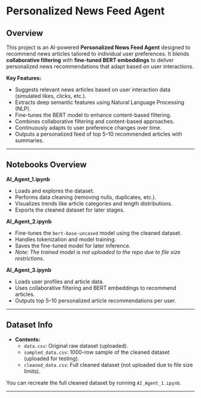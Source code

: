 # Personalized News Feed Agent

## Overview

This project is an AI-powered **Personalized News Feed Agent** designed to recommend news articles tailored to individual user preferences. It blends **collaborative filtering** with **fine-tuned BERT embeddings** to deliver personalized news recommendations that adapt based on user interactions.

**Key Features:**
- Suggests relevant news articles based on user interaction data (simulated likes, clicks, etc.).
- Extracts deep semantic features using Natural Language Processing (NLP).
- Fine-tunes the BERT model to enhance content-based filtering.
- Combines collaborative filtering and content-based approaches.
- Continuously adapts to user preference changes over time.
- Outputs a personalized feed of top 5–10 recommended articles with summaries.

---

## Notebooks Overview

**AI_Agent_1.ipynb**
- Loads and explores the dataset.
- Performs data cleaning (removing nulls, duplicates, etc.).
- Visualizes trends like article categories and length distributions.
- Exports the cleaned dataset for later stages.

**AI_Agent_2.ipynb**
- Fine-tunes the `bert-base-uncased` model using the cleaned dataset.
- Handles tokenization and model training.
- Saves the fine-tuned model for later inference.
- *Note: The trained model is not uploaded to the repo due to file size restrictions.*

**AI_Agent_3.ipynb**
- Loads user profiles and article data.
- Uses collaborative filtering and BERT embeddings to recommend articles.
- Outputs top 5–10 personalized article recommendations per user.

---

## Dataset Info

- **Contents:**
    - `data.csv`: Original raw dataset (uploaded).
    - `sampled_data.csv`: 1000-row sample of the cleaned dataset (uploaded for testing).
    - `cleaned_data.csv`: Full cleaned dataset (not uploaded due to file size limits).

You can recreate the full cleaned dataset by running `AI_Agent_1.ipynb`.

---
